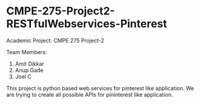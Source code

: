 CMPE-275-Project2-RESTfulWebservices-Pinterest
==============================================

Academic Project: CMPE 275 Project-2

Team Members:
1. Amit Dikkar
2. Anup Gade
3. Joel C

This project is python based web services for pinterest like application.
We are trying to create all possible APIs for pininterest like application.


